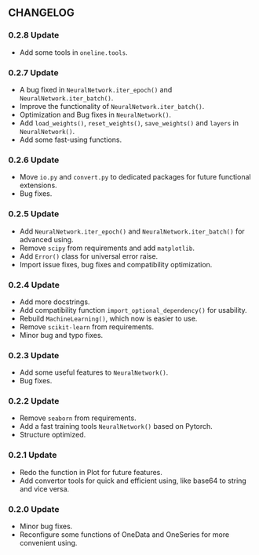 ## CHANGELOG

### 0.2.8 Update

- Add some tools in `oneline.tools`.

### 0.2.7 Update

- A bug fixed in `NeuralNetwork.iter_epoch()` and `NeuralNetwork.iter_batch()`.
- Improve the functionality of `NeuralNetwork.iter_batch()`.
- Optimization and Bug fixes in `NeuralNetwork()`.
- Add `load_weights()`, `reset_weights()`, `save_weights()` and `layers` in `NeuralNetwork()`.
- Add some fast-using functions.

### 0.2.6 Update

- Move `io.py` and `convert.py` to dedicated packages for future functional extensions.
- Bug fixes.

### 0.2.5 Update

- Add `NeuralNetwork.iter_epoch()` and `NeuralNetwork.iter_batch()` for advanced using.
- Remove `scipy` from requirements and add `matplotlib`.
- Add `Error()` class for universal error raise.
- Import issue fixes, bug fixes and compatibility optimization.

### 0.2.4 Update

- Add more docstrings.
- Add compatibility function `import_optional_dependency()` for usability.
- Rebuild `MachineLearning()`, which now is easier to use.
- Remove `scikit-learn` from requirements.
- Minor bug and typo fixes.

### 0.2.3 Update

- Add some useful features to `NeuralNetwork()`.
- Bug fixes.

### 0.2.2 Update

- Remove `seaborn` from requirements.
- Add a fast training tools `NeuralNetwork()` based on Pytorch.
- Structure optimized.

### 0.2.1 Update

- Redo the function in Plot for future features.
- Add convertor tools for quick and efficient using, like base64 to string and vice versa.

### 0.2.0 Update

- Minor bug fixes.
- Reconfigure some functions of OneData and OneSeries for more convenient using.
